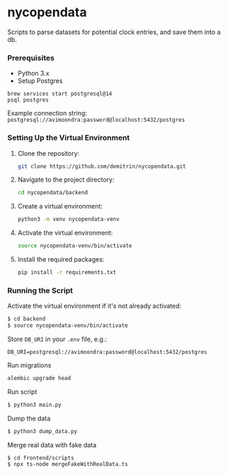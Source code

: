 # nycopendata

Scripts to parse datasets for potential clock entries, and save them into a db.

### Prerequisites

- Python 3.x
- Setup Postgres

```
brew services start postgresql@14
psql postgres
```

Example connection string: `postgresql://avimoondra:password@localhost:5432/postgres`

### Setting Up the Virtual Environment

1. Clone the repository:

   ```bash
   git clone https://github.com/demitrin/nycopendata.git
   ```

2. Navigate to the project directory:

   ```bash
   cd nycopendata/backend
   ```

3. Create a virtual environment:

   ```bash
   python3 -m venv nycopendata-venv
   ```

4. Activate the virtual environment:

   ```bash
   source nycopendata-venv/bin/activate
   ```

5. Install the required packages:

   ```bash
   pip install -r requirements.txt
   ```

### Running the Script

Activate the virtual environment if it's not already activated:

```bash
$ cd backend
$ source nycopendata-venv/bin/activate
```

Store `DB_URI` in your `.env` file, e.g.:

```
DB_URI=postgresql://avimoondra:password@localhost:5432/postgres
```

Run migrations

```bash
alembic upgrade head
```

Run script

```bash
$ python3 main.py
```

Dump the data

```bash
$ python3 dump_data.py
```

Merge real data with fake data

```bash
$ cd frontend/scripts
$ npx ts-node mergeFakeWithRealData.ts
```
